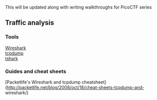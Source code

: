 This will be updated along with writing walkthroughs for PicoCTF series  
  

## Traffic analysis

### Tools

[Wireshark](https://www.wireshark.org/docs/wsug_html_chunked/)  
[tcpdump](http://www.tcpdump.org/tcpdump_man.html)  
[tshark](https://www.wireshark.org/docs/man-pages/tshark.html)  
  

### Guides and cheat sheets

[Packetlife's Wireshark and tcpdump
cheatsheet](http://packetlife.net/blog/2008/oct/18/cheat-sheets-tcpdump-and-
wireshark/)

